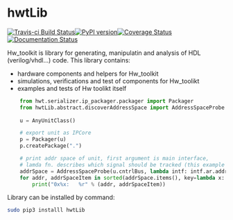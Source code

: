 # hwtLib

[![Travis-ci Build Status](https://travis-ci.org/Nic30/hwtLib.png?branch=master)](https://travis-ci.org/Nic30/hwtLib)[![PyPI version](https://badge.fury.io/py/hwtLib.svg)](http://badge.fury.io/py/hwtLib)[![Coverage Status](https://coveralls.io/repos/github/Nic30/hwtLib/badge.svg?branch=master)](https://coveralls.io/github/Nic30/hwtLib?branch=master)[![Documentation Status](https://readthedocs.org/projects/hwtlib/badge/?version=latest)](http://hwtlib.readthedocs.io/en/latest/?badge=latest)
 

Hw_toolkit is library for generating, manipulatin and analysis of HDL (verilog/vhdl...) code.
This library contains:
* hardware components and helpers for Hw_toolkit
* simulations, verifications and test of components for Hw_toolikt
* examples and tests of Hw toolikt itself

```python
    from hwt.serializer.ip_packager.packager import Packager
    from hwtLib.abstract.discoverAddressSpace import AddressSpaceProbe
    
    u = AnyUnitClass()

    # export unit as IPCore
    p = Packager(u)
    p.createPackage(".")

    # print addr space of unit, first argument is main interface, 
    # lamda fn. describes which signal should be tracked (this example for AxiLite)
    addrSpace = AddressSpaceProbe(u.cntrlBus, lambda intf: intf.ar.addr).discover()
    for addr, addrSpaceItem in sorted(addrSpace.items(), key=lambda x: x[0]):
        print("0x%x:   %r" % (addr, addrSpaceItem))
```

Library can be installed by command: 
``` bash
sudo pip3 installl hwtLib
```


